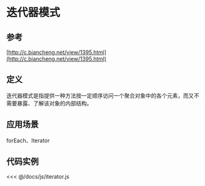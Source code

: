 # 迭代器模式

## 参考

[http://c.biancheng.net/view/1395.html](http://c.biancheng.net/view/1395.html)

## 定义

迭代器模式是指提供一种方法按一定顺序访问一个聚合对象中的各个元素，而又不需要暴露、了解该对象的内部结构。

## 应用场景

forEach、Iterator

## 代码实例

<iterator />

<<< @/docs/js/iterator.js